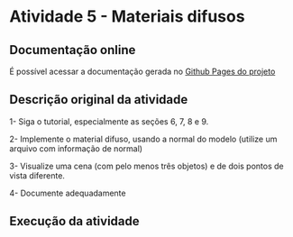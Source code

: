 # Atividade 5 - Materiais difusos

## Documentação online

É possível acessar a documentação gerada no [Github Pages do projeto](https://gregoriofornetti.github.io/atividades-cg/Atividade05/docs/)

## Descrição original da atividade

1- Siga o tutorial, especialmente as seções 6, 7, 8 e 9.

2- Implemente o material difuso, usando a normal do modelo (utilize um arquivo com informação de normal)

3- Visualize uma cena (com pelo menos três objetos) e de dois pontos de vista diferente.

4- Documente adequadamente

## Execução da atividade